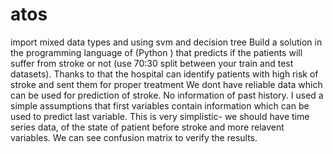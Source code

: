 # atos
import mixed data types and using svm and decision tree
Build a solution in the programming language of (Python ) that predicts if the patients will suffer from stroke or not (use 70:30 split between your train and test datasets). Thanks to that the hospital can identify patients with high risk of stroke and sent them for proper treatment
We dont have reliable data which can be used for prediction of stroke. No information of past history. I used a simple assumptions that first variables contain information which can be used to predict last variable. This is very simplistic- we should have time series data, of the state of patient before stroke and more relavent variables. We can see confusion matrix to verify the results.
